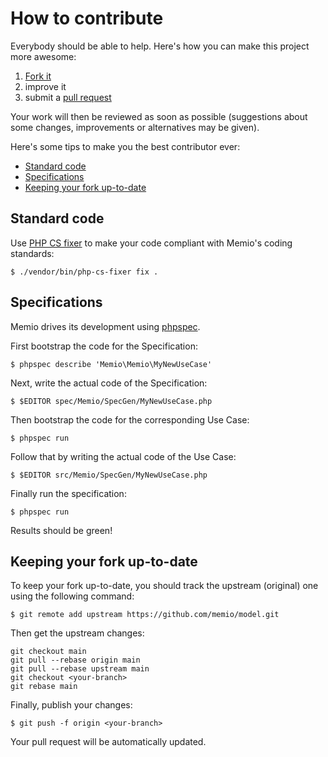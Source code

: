 # How to contribute

Everybody should be able to help. Here's how you can make this project more
awesome:

1. [Fork it](https://github.com/memio/model/fork_select)
2. improve it
3. submit a [pull request](https://help.github.com/articles/creating-a-pull-request)

Your work will then be reviewed as soon as possible (suggestions about some
changes, improvements or alternatives may be given).

Here's some tips to make you the best contributor ever:

* [Standard code](#standard-code)
* [Specifications](#specifications)
* [Keeping your fork up-to-date](#keeping-your-fork-up-to-date)

## Standard code

Use [PHP CS fixer](http://cs.sensiolabs.org/) to make your code compliant with
Memio's coding standards:

```console
$ ./vendor/bin/php-cs-fixer fix .
```

## Specifications

Memio drives its development using [phpspec](http://www.phpspec.net/).

First bootstrap the code for the Specification:

```console
$ phpspec describe 'Memio\Memio\MyNewUseCase'
```

Next, write the actual code of the Specification:

```console
$ $EDITOR spec/Memio/SpecGen/MyNewUseCase.php
```

Then bootstrap the code for the corresponding Use Case:

```console
$ phpspec run
```

Follow that by writing the actual code of the Use Case:

```console
$ $EDITOR src/Memio/SpecGen/MyNewUseCase.php
```

Finally run the specification:

```console
$ phpspec run
```

Results should be green!

## Keeping your fork up-to-date

To keep your fork up-to-date, you should track the upstream (original) one
using the following command:

```console
$ git remote add upstream https://github.com/memio/model.git
```

Then get the upstream changes:

```console
git checkout main
git pull --rebase origin main
git pull --rebase upstream main
git checkout <your-branch>
git rebase main
```

Finally, publish your changes:

```console
$ git push -f origin <your-branch>
```

Your pull request will be automatically updated.
